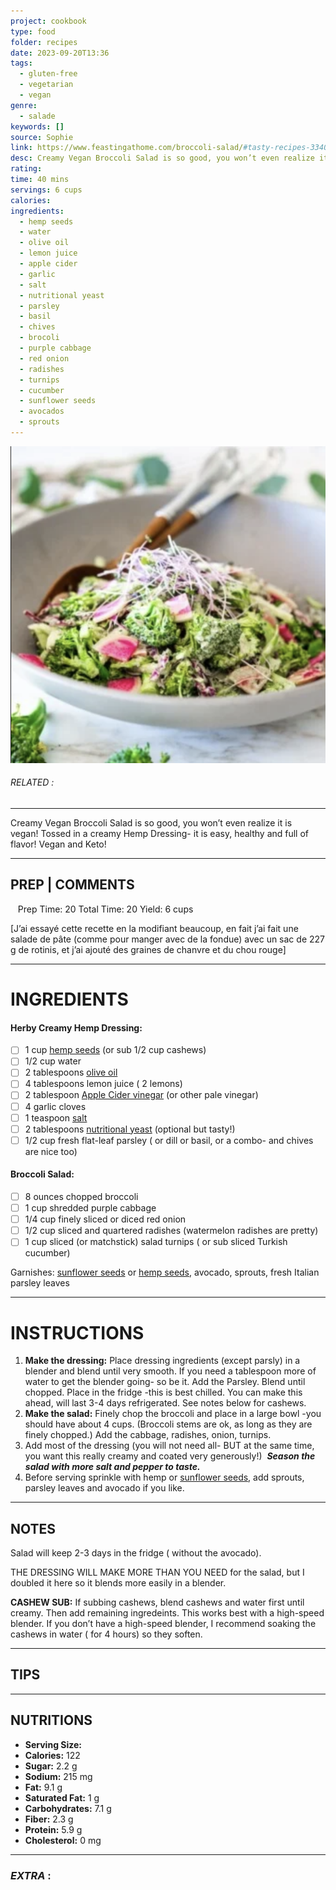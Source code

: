 ```yaml
---
project: cookbook
type: food
folder: recipes
date: 2023-09-20T13:36
tags:
  - gluten-free
  - vegetarian
  - vegan
genre:
  - salade
keywords: []
source: Sophie
link: https://www.feastingathome.com/broccoli-salad/#tasty-recipes-33402
desc: Creamy Vegan Broccoli Salad is so good, you won’t even realize it is vegan! Tossed in a creamy Hemp Dressing- it is easy, healthy and full of flavor! Vegan and Keto!
rating: 
time: 40 mins
servings: 6 cups
calories: 
ingredients:
  - hemp seeds
  - water
  - olive oil
  - lemon juice
  - apple cider
  - garlic
  - salt
  - nutritional yeast
  - parsley
  - basil
  - chives
  - brocoli
  - purple cabbage
  - red onion
  - radishes
  - turnips
  - cucumber
  - sunflower seeds
  - avocados
  - sprouts
---
```


![IMAGE](image_236.png)

###### *RELATED* : 
---
Creamy Vegan Broccoli Salad is so good, you won’t even realize it is vegan! Tossed in a creamy Hemp Dressing- it is easy, healthy and full of flavor! Vegan and Keto!

---
## PREP | COMMENTS

   Prep Time: 20 Total Time: 20 Yield: 6 cups

[J’ai essayé cette recette en la modifiant beaucoup, en fait j’ai fait une salade de pâte (comme pour manger avec de la fondue) avec un sac de 227 g de rotinis, et j’ai ajouté des graines de chanvre et du chou rouge]

---
# INGREDIENTS

#### Herby Creamy Hemp Dressing:

- [ ] 1 cup [hemp seeds](https://amzn.to/36ycExr) (or sub 1/2 cup cashews)
- [ ] 1/2 cup water
- [ ] 2 tablespoons [olive oil](https://www.target.com/p/carapelli-100-organic-extra-virgin-olive-oil-17oz/-/A-52000954)
- [ ] 4 tablespoons lemon juice ( 2 lemons)
- [ ] 2 tablespoon [Apple Cider vinegar](https://amzn.to/2PgsMez) (or other pale vinegar)
- [ ] 4 garlic cloves
- [ ] 1 teaspoon [salt](https://amzn.to/3gphtxC)
- [ ] 2 tablespoons [nutritional yeast](https://amzn.to/2OhLItN) (optional but tasty!)
- [ ] 1/2 cup fresh flat-leaf parsley ( or dill or basil, or a combo- and chives are nice too)

#### **Broccoli Salad:**

- [ ] 8 ounces chopped broccoli
- [ ] 1 cup shredded purple cabbage
- [ ] 1/4 cup finely sliced or diced red onion
- [ ] 1/2 cup sliced and quartered radishes (watermelon radishes are pretty)
- [ ] 1 cup sliced (or matchstick) salad turnips ( or sub sliced Turkish cucumber)

Garnishes: [sunflower seeds](https://amzn.to/3oRgWrQ) or [hemp seeds](https://amzn.to/36ycExr), avocado, sprouts, fresh Italian parsley leaves

---
# INSTRUCTIONS

1. **Make the dressing:** Place dressing ingredients (except parsly) in a blender and blend until very smooth. If you need a tablespoon more of water to get the blender going- so be it. Add the Parsley. Blend until chopped. Place in the fridge -this is best chilled. You can make this ahead, will last 3-4 days refrigerated. See notes below for cashews.
2. **Make the salad:** Finely chop the broccoli and place in a large bowl -you should have about 4 cups. (Broccoli stems are ok, as long as they are finely chopped.) Add the cabbage, radishes, onion, turnips.
3. Add most of the dressing (you will not need all- BUT at the same time, you want this really creamy and coated very generously!)  _**Season the salad with more salt and pepper to taste.**_
4. Before serving sprinkle with hemp or [sunflower seeds](https://amzn.to/3oRgWrQ), add sprouts, parsley leaves and avocado if you like.

---
## NOTES

Salad will keep 2-3 days in the fridge ( without the avocado).

THE DRESSING WILL MAKE MORE THAN YOU NEED for the salad, but I doubled it here so it blends more easily in a blender.

**CASHEW SUB:** If subbing cashews, blend cashews and water first until creamy. Then add remaining ingredeints. This works best with a high-speed blender. If you don’t have a high-speed blender, I recommend soaking the cashews in water ( for 4 hours) so they soften.

---
## TIPS



---
## NUTRITIONS

- **Serving Size:**
- **Calories:** 122
- **Sugar:** 2.2 g
- **Sodium:** 215 mg
- **Fat:** 9.1 g
- **Saturated Fat:** 1 g
- **Carbohydrates:** 7.1 g
- **Fiber:** 2.3 g
- **Protein:** 5.9 g
- **Cholesterol:** 0 mg

---
### *EXTRA* :



